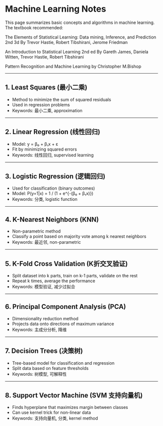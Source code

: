 # Machine Learning Notes

This page summarizes basic concepts and algorithms in machine learning.  
The textbook recommended: 

The Elements of Statistical Learning: Data mining, Inference, and Prediction 2nd 3d
By Trevor Hastie, Robert Tibshirani, Jerome Friedman 

An Introduction to Statistical Learning 2nd ed
By Gareth James, Daniela Witten, Trevor Hastie, Robert Tibshirani

Pattern Recognition and Machine Learning by Christopher M.Bishop

---

## 1. Least Squares (最小二乘)
- Method to minimize the sum of squared residuals  
- Used in regression problems  
- Keywords: 最小二乘, approximation

---

## 2. Linear Regression (线性回归)
- Model: y = β₀ + β₁x + ε  
- Fit by minimizing squared errors  
- Keywords: 线性回归, supervised learning

---

## 3. Logistic Regression (逻辑回归)
- Used for classification (binary outcomes)  
- Model: P(y=1\|x) = 1 / (1 + e^{-(β₀ + β₁x)})  
- Keywords: 分类, logistic function

---

## 4. K-Nearest Neighbors (KNN)
- Non-parametric method  
- Classify a point based on majority vote among k nearest neighbors  
- Keywords: 最近邻, non-parametric

---

## 5. K-Fold Cross Validation (K折交叉验证)
- Split dataset into k parts, train on k-1 parts, validate on the rest  
- Repeat k times, average the performance  
- Keywords: 模型验证, 减少过拟合

---

## 6. Principal Component Analysis (PCA)
- Dimensionality reduction method  
- Projects data onto directions of maximum variance  
- Keywords: 主成分分析, 降维

---

## 7. Decision Trees (决策树)
- Tree-based model for classification and regression  
- Split data based on feature thresholds  
- Keywords: 树模型, 可解释性

---

## 8. Support Vector Machine (SVM 支持向量机)
- Finds hyperplane that maximizes margin between classes  
- Can use kernel trick for non-linear data  
- Keywords: 支持向量机, 分类, kernel method
